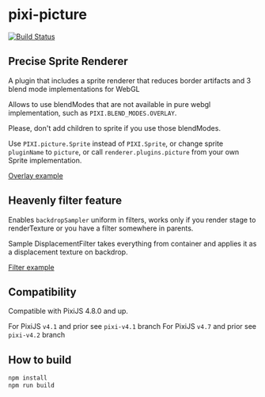 # pixi-picture

[![Build Status](https://travis-ci.org/pixijs/pixi-picture.svg?branch=master)](https://travis-ci.org/pixijs/pixi-picture)

## Precise Sprite Renderer

A plugin that includes a sprite renderer that reduces border artifacts and 3 blend mode implementations for WebGL

Allows to use blendModes that are not available in pure webgl implementation, such as `PIXI.BLEND_MODES.OVERLAY`.

Please, don't add children to sprite if you use those blendModes.

Use `PIXI.picture.Sprite` instead of `PIXI.Sprite`, or change sprite `pluginName` to `picture`, or call `renderer.plugins.picture` from your own Sprite implementation.

[Overlay example](https://gameofbombs.github.io/examples-heaven/#/picture/overlay.js)

## Heavenly filter feature

Enables `backdropSampler` uniform in filters, works only if you render stage to renderTexture or you have a filter somewhere in parents. 

Sample DisplacementFilter takes everything from container and applies it as a displacement texture on backdrop.

[Filter example](https://gameofbombs.github.io/examples-heaven/#/picture/overlay.js)

## Compatibility

Compatible with PixiJS 4.8.0 and up.

For PixiJS `v4.1` and prior see `pixi-v4.1` branch
For PixiJS `v4.7` and prior see `pixi-v4.2` branch

## How to build

```bash
npm install
npm run build
```

